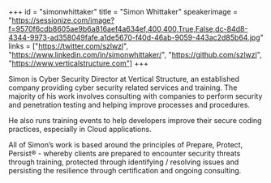 +++
id = "simonwhittaker"
title = "Simon Whittaker"
speakerimage = "https://sessionize.com/image?f=9570f6cdb8605ae9b6a816aef4a634ef,400,400,True,False,dc-84d8-4344-9973-ad358049fafe.a1de5670-f40d-46ab-9059-443ac2d85b64.jpg"
links = ["https://twitter.com/szlwzl", "https://www.linkedin.com/in/simonwhittaker/", "https://github.com/szlwzl", "https://www.verticalstructure.com"]
+++

Simon is Cyber Security Director at Vertical Structure, an established company providing cyber security related services and training. The majority of his work involves consulting with companies to perform security and penetration testing and helping improve processes and procedures.

He also runs training events to help developers improve their secure coding practices, especially in Cloud applications.

All of Simon’s work is based around the principles of Prepare, Protect, Persist® - whereby clients are prepared to encounter security threats through training, protected through identifying / resolving issues and persisting the resilience through certification and ongoing consulting.